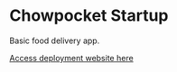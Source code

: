 # Chowpocket Startup

Basic food delivery app.

[Access deployment website here](https://chowpocket.herokuapp.com/)

